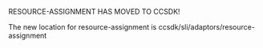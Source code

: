 RESOURCE-ASSIGNMENT HAS MOVED TO CCSDK!

The new location for resource-assignment is ccsdk/sli/adaptors/resource-assignment
